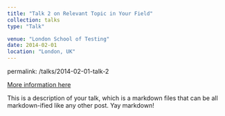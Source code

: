 ```yaml
---
title: "Talk 2 on Relevant Topic in Your Field"
collection: talks
type: "Talk"

venue: "London School of Testing"
date: 2014-02-01
location: "London, UK"
---
```


permalink: /talks/2014-02-01-talk-2

[More information here](http://example2.com)

This is a description of your talk, which is a markdown files that can be all markdown-ified like any other post. Yay markdown!
